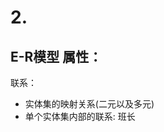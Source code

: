 # 2. 
E-R模型
属性：
- 
联系：
- 实体集的映射关系(二元以及多元)
- 单个实体集内部的联系: 班长
<!--stackedit_data:
eyJoaXN0b3J5IjpbLTIxNDM0OTc4MTNdfQ==
-->